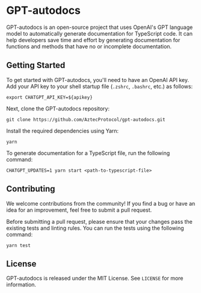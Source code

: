 # GPT-autodocs

GPT-autodocs is an open-source project that uses OpenAI's GPT language model to automatically generate documentation for TypeScript code. It can help developers save time and effort by generating documentation for functions and methods that have no or incomplete documentation.

## Getting Started

To get started with GPT-autodocs, you'll need to have an OpenAI API key. Add your API key to your shell startup file (`.zshrc`, `.bashrc`, etc.) as follows:

```
export CHATGPT_API_KEY=${apikey}
```

Next, clone the GPT-autodocs repository:

```
git clone https://github.com/AztecProtocol/gpt-autodocs.git
```

Install the required dependencies using Yarn:

```
yarn
```

To generate documentation for a TypeScript file, run the following command:

```
CHATGPT_UPDATES=1 yarn start <path-to-typescript-file>
```

## Contributing

We welcome contributions from the community! If you find a bug or have an idea for an improvement, feel free to submit a pull request.

Before submitting a pull request, please ensure that your changes pass the existing tests and linting rules. You can run the tests using the following command:

```
yarn test
```

## License

GPT-autodocs is released under the MIT License. See `LICENSE` for more information.

